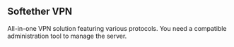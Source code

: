 ## Softether VPN
All-in-one VPN solution featuring various protocols. You need a compatible administration tool to manage the server.

